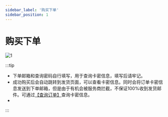 ```yaml
---
sidebar_label: '购买下单'
sidebar_position: 1
---
```


# 购买下单

![1](https://file.duoduo.hk.cn/imgs/docs/takeorder.png)

:::tip  
  

 - 下单邮箱和查询密码自行填写，用于查询卡密信息，填写后请牢记。
 - 成功购买后会自动跳转到发货页面，可以查看卡密信息。同时会将订单卡密信息发送到下单邮箱，但是由于有机会被服务商拦截，不保证100%收到发货邮件。可通过[【查询订单】](/tutorial-basics/mall-intro/order-search.md)查询卡密信息。
 - 

  
:::
<!--stackedit_data:
eyJoaXN0b3J5IjpbLTE3Mzg2NTM2MDYsLTg3NTg1OTU0OSwtMT
MwODMyODQ0LC0xNjk3ODM5ODEsLTE2OTk0ODcwMzYsLTIyODYz
NjIwOSwtNjAxNTA4Njg5XX0=
-->